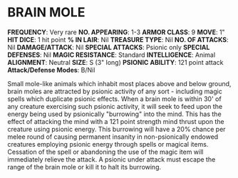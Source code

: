 # BRAIN MOLE

**FREQUENCY**: Very rare
**NO. APPEARING**: 1-3
**ARMOR CLASS**: 9
**MOVE**: 1"
**HIT DICE**: 1 hit point
**% IN LAIR**: Nil
**TREASURE TYPE**: Nil
**NO. OF ATTACKS**: Nil
**DAMAGE/ATTACK**: Nil
**SPECIAL ATTACKS**: Psionic only
**SPECIAL DEFENSES**: Nil
**MAGIC RESISTANCE**: Standard
**INTELLIGENCE**: Animal
**ALIGNMENT**: Neutral
**SIZE**: S (3" long)
**PSIONIC ABILITY**: 121 point attack
**Attack/Defense Modes**: B/Nil

Small mole-like animals which inhabit most places above and below ground, brain moles are attracted by psionic activity of any sort - including magic spells which duplicate psionic effects. When a brain mole is within 30' of any creature exercising such psionic activity, it will seek to feed upon the energy being used by psionically "burrowing" into the mind. This has the effect of attacking the mind with a 121 point strength mind thrust upon the creature using psionic energy. This burrowing will have a 20% chance per melee round of causing permanent insanity in non-psionically endowed creatures employing psionic energy through spells or magical items. Cessation of the spell or abandoning the use of the magic item will immediately relieve the attack. A psionic under attack must escape the range of the brain mole or kill it to halt its burrowing.
